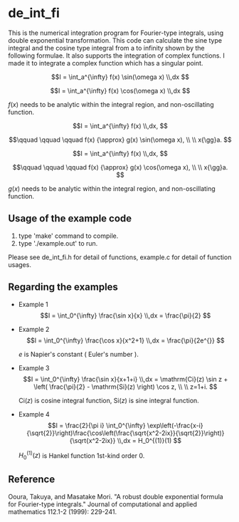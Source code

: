 # de_int_fi
This is the numerical integration program for Fourier-type integrals, using double exponential transformation. 
This code can calculate the sine type integral and the cosine type integral from a to infinity shown by the following formulae.
It also supports the integration of complex functions.
I made it to integrate a complex function which has a singular point.

$$I = \int_a^{\infty} f(x) \sin(\omega x) \\,dx $$

$$I = \int_a^{\infty} f(x) \cos(\omega x) \\,dx $$

$f(x)$ needs to be analytic within the integral region, and non-oscillating function.

$$I = \int_a^{\infty} f(x) \\,dx, $$

$$\qquad \qquad \qquad f(x) {\approx} g(x) \sin(\omega x), \\ \\ x{\gg}a. $$

$$I = \int_a^{\infty} f(x) \\,dx, $$

$$\qquad \qquad \qquad f(x) {\approx} g(x) \cos(\omega x), \\ \\ x{\gg}a. $$

$g(x)$ needs to be analytic within the integral region, and non-oscillating function.


## Usage of the example code  
 1. type 'make' command to compile.
 2. type './example.out' to run.

Please see de_int_fi.h for detail of functions, example.c for detail of function usages.


## Regarding the examples  
- Example 1  
  $$I = \int_0^{\infty} \frac{\sin x}{x} \\,dx = \frac{\pi}{2} $$

- Example 2  
  $$I = \int_0^{\infty} \frac{\cos x}{x^2+1} \\,dx = \frac{\pi}{2e^{}} $$
  
  $e^{}$ is Napier's constant ( Euler's number ).

- Example 3  
  $$I = \int_0^{\infty} \frac{\sin x}{x+1+i} \\,dx = \mathrm{Ci}(z) \sin z + \left( \frac{\pi}{2} - \mathrm{Si}(z) \right) \cos z, \\ \\ z=1+i. $$

  $\mathrm{Ci}(z)$ is cosine integral function, $\mathrm{Si}(z)$ is sine integral function.
  
- Example 4  
  $$I = \frac{2}{\pi i} \int_0^{\infty} \exp\left(-\frac{x-i}{\sqrt{2}}\right)\frac{\cos\left(\frac{\sqrt{x^2-2ix}}{\sqrt{2}}\right)}{\sqrt{x^2-2ix}} \\,dx = H_0^{(1)}(1) $$
  
  $H_0^{(1)}(z)$ is Hankel function 1st-kind order 0.


## Reference
Ooura, Takuya, and Masatake Mori. "A robust double exponential formula for Fourier-type integrals." Journal of computational and applied mathematics 112.1-2 (1999): 229-241.
